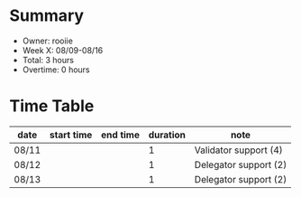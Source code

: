 # Summary
* Owner: rooiie
* Week X: 08/09-08/16
* Total: 3 hours
* Overtime: 0 hours

# Time Table
| date  | start time  | end time | duration  |  note |
|---|---|---|---|---|
| 08/11  |   |   |  1 | Validator support (4) |
| 08/12  |   |   |  1 | Delegator support (2) |
| 08/13  |   |   |  1 | Delegator support (2) |
